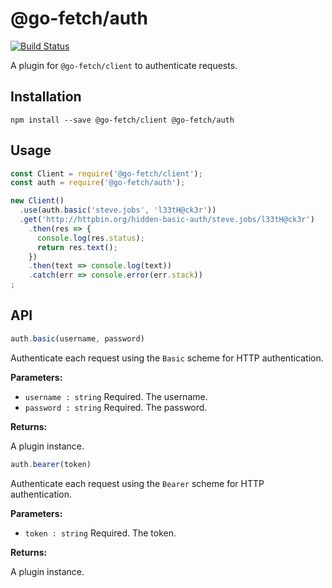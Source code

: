 # @go-fetch/auth

[![Build Status](https://travis-ci.org/go-fetch-js/auth.svg?branch=master)](https://travis-ci.org/go-fetch-js/auth)

A plugin for `@go-fetch/client` to authenticate requests.

## Installation

    npm install --save @go-fetch/client @go-fetch/auth
    
## Usage

```javascript
const Client = require('@go-fetch/client');
const auth = require('@go-fetch/auth');

new Client()
  .use(auth.basic('steve.jobs', 'l33tH@ck3r'))
  .get('http://httpbin.org/hidden-basic-auth/steve.jobs/l33tH@ck3r')
    .then(res => {
      console.log(res.status);
      return res.text();
    })
    .then(text => console.log(text))
    .catch(err => console.error(err.stack))
;

```

## API

```javascript
auth.basic(username, password)
```

Authenticate each request using the `Basic` scheme for HTTP authentication.

**Parameters:**

- `username : string` Required. The username.
- `password : string` Required. The password.

**Returns:**

A plugin instance.

```javascript
auth.bearer(token)
```

Authenticate each request using the `Bearer` scheme for HTTP authentication.

**Parameters:**

- `token : string` Required. The token.

**Returns:**

A plugin instance.